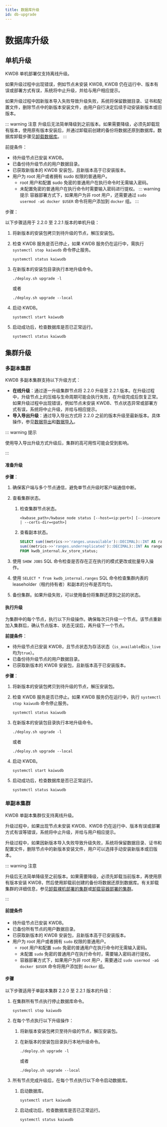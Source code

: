 ```yaml
---
title: 数据库升级
id: db-upgrade
---
```


# 数据库升级

## 单机升级

KWDB 单机部署仅支持离线升级。

如果升级过程中出现错误，例如节点未安装 KWDB, KWDB 仍在运行中、版本有误或部署方式有误，系统将中止升级，并给与用户相应提示。

如果升级过程中因新版本导入失败导致升级失败，系统将保留数据目录、证书和配置文件，删除节点中的新版本安装文件，由用户自行决定后续手动安装新版本或旧版本。

::: warning 注意
升级后无法简单降级到之前版本。如果需要降级，必须先卸载现有版本，使用原有版本安装后，并通过卸载前创建的备份将数据还原到数据库。数据库卸载步骤见[卸载数据库](../quickstart/uninstall-kaiwudb/uninstall-db.md)。
:::

前提条件：

- 待升级节点已安装 KWDB。
- 已备份待升级节点的用户数据目录。
- 已获取新版本的 KWDB 安装包，且新版本高于已安装版本。
- 用户为 root 用户或者拥有 sudo 权限的普通用户。
  - root 用户和配置 sudo 免密的普通用户在执行命令时无需输入密码。
  - 未配置免密的普通用户在执行命令时需要输入密码进行提权。
  ::: warning 提示
   容器部署方式下，如果用户为非 root 用户，还需要通过 `sudo usermod -aG docker $USER` 命令将用户添加到 `docker` 组。
  :::

步骤：

以下步骤适用于 2.2.0 至 2.2.1 版本的单机升级：

1. 将新版本的安装包拷贝到待升级的节点，解压安装包。

2. 检查 KWDB 服务是否已停止，如果 KWDB 服务仍在运行中，需执行 `systemctl stop kaiwudb` 命令停止服务。

   ```Shell
   systemctl status kaiwudb
   ```

3. 在新版本的安装包目录执行本地升级命令。

   ```Shell
   ./deploy.sh upgrade -l
   ```

   或者

   ```Shell
   ./deploy.sh upgrade --local
   ```

4. 启动 KWDB。

   ```Shell
   systemctl start kaiwudb
   ```

5. 启动成功后，检查数据库是否已正常运行。

   ```Shell
   systemctl status kaiwudb
   ```

## 集群升级

### 多副本集群

KWDB 多副本集群支持以下升级方式：

- **在线升级**：通过逐一升级集群节点将 2.2.0 升级至 2.2.1 版本。在升级过程中，升级节点上的压缩与生命周期可能会执行失败，在升级完成后恢复正常。如果升级过程中出现错误，例如节点未安装 KWDB、节点状态异常或部署方式有误，系统将中止升级，并给与相应提示。
- **导入导出升级**：通过导入导出方式将 2.2.0 之前的版本升级至最新版本。具体操作，参见[数据导出](../db-administration/import-export-data/export-data.md)和[数据导入](../db-administration/import-export-data/import-data.md)。

::: warning 提示

使用导入导出升级方式升级后，集群的高可用性可能会受到影响。

:::

#### 准备升级

**步骤**：

1. 确保客户端与多个节点通信，避免单节点升级时客户端通信中断。

2. 查看集群状态。

   1. 检查集群节点状态。

         ```Shell
         <kwbase_path>/kwbase node status [--host=<ip:port>] [--insecure | --certs-dir=<path>]
         ```

   2. 查看副本状态。

         ```SQL
      SELECT sum((metrics->>'ranges.unavailable')::DECIMAL)::INT AS ranges_unavailable,
         sum((metrics->>'ranges.underreplicated')::DECIMAL)::INT As ranges_underreplicated
      FROM kwdb_internal.kv_store_status;
         ```

3. 使用 `SHOW JOBS` SQL 命令检查是否存在正在执行的模式更改或批量导入操作。

4. 使用 `SELECT * from kwdb_internal.ranges` SQL 命令检查集群内表的 leaseholder（租约持有者）和副本的分布是否均匀。

5. 备份集群。如果升级失败，可以使用备份将集群还原到之前的状态。

#### 执行升级

为集群中的每个节点，执行以下升级操作。确保每次只升级一个节点。该节点重新加入集群后，确认节点版本、状态无误后，再升级下一个节点。

**前提条件**：

- 待升级节点已安装 KWDB，且节点状态为存活状态（`is_available`和`is_live`均为`true`）。
- 已备份待升级节点的用户数据目录。
- 已获取新版本的 KWDB 安装包，且新版本高于已安装版本。

**步骤**：

1. 将新版本的安装包拷贝到待升级的节点，解压安装包。

2. 检查 KWDB 服务是否已停止。如果 KWDB 服务仍在运行中，执行 `systemctl stop kaiwudb` 命令停止服务。

   ```Shell
   systemctl status kaiwudb
   ```

3. 在新版本的安装包目录执行本地升级命令。

   ```Shell
   ./deploy.sh upgrade -l
   ```

   或者

   ```Shell
   ./deploy.sh upgrade --local
   ```

4. 启动 KWDB。

   ```Shell
   systemctl start kaiwudb
   ```

5. 启动成功后，检查数据库是否已正常运行。

   ```Shell
   systemctl status kaiwudb
   ```

### 单副本集群

KWDB 单副本集群仅支持离线升级。

升级过程中，如果出现节点未安装 KWDB、KWDB 仍在运行中、版本有误或部署方式有误等错误，系统将中止升级，并给与用户相应提示。

升级过程中，如果因新版本导入失败导致升级失败，系统将保留数据目录、证书和配置文件，删除节点中的新版本安装文件，用户可以选择手动安装新版本或旧版本。

::: warning 注意

升级后无法简单降级至之前版本。如果需要降级，必须先卸载当前版本，再使用原有版本安装 KWDB，然后使用卸载前创建的备份将数据还原到数据库。有关卸载集群的详细信息，参见[卸载裸机部署的集群](../deployment/bare-metal/uninstall-cluster-bare-metal.md)或[卸载容器部署的集群](../deployment/docker/uninstall-cluster-docker.md)。

:::

#### 前提条件

- 待升级节点已安装 KWDB。
- 已备份所有节点的用户数据目录。
- 已获取新版本的 KWDB 安装包，且新版本高于已安装版本。
- 用户为 root 用户或者拥有 `sudo` 权限的普通用户。
  - root 用户和配置 `sudo` 免密的普通用户在执行命令时无需输入密码。
  - 未配置 `sudo` 免密的普通用户在执行命令时，需要输入密码进行提权。
  - 容器部署方式下，如果用户为非 root 用户，需要通过 `sudo usermod -aG docker $USER` 命令将用户添加到 `docker` 组。

#### 步骤

以下步骤适用于单副本集群 2.2.0 至 2.2.1 版本的升级：

1. 在集群所有节点执行停止数据库命令。

   ```Shell
   systemctl stop kaiwudb
   ```

2. 在每个节点执行以下升级操作：
   1. 将新版本安装包拷贝至待升级的节点，解压安装包。
   2. 在新版本的安装包目录执行本地升级命令。

      ```Shell
      ./deploy.sh upgrade -l
      ```

      或者

      ```Shell
      ./deploy.sh upgrade --local
      ```

3. 所有节点完成升级后，在每个节点执行以下命令启动数据库。
   1. 启动数据库。

      ```Shell
      systemctl start kaiwudb
      ```

   2. 启动成功后，检查数据库是否已正常运行。

      ```Shell
      systemctl status kaiwudb
      ```